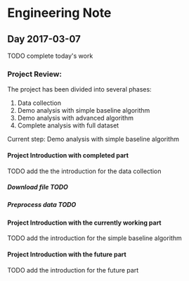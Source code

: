 # Engineering Note

## Day 2017-03-07
TODO complete today's work

### Project Review:
The project has been divided into several phases:
1. Data collection
2. Demo analysis with simple baseline algorithm
3. Demo analysis with advanced algorithm
4. Complete analysis with full dataset

Current step: Demo analysis with simple baseline algorithm

#### Project Introduction with completed part
TODO add the the introduction for the data collection

##### Download file TODO

##### Preprocess data TODO

#### Project Introduction with the currently working part
TODO add the introduction for the simple baseline algorithm


#### Project Introduction with the future part
TODO add the introduction for the future part

